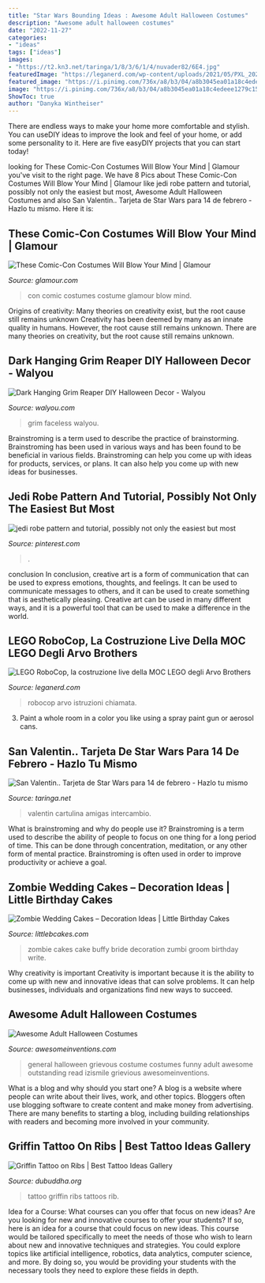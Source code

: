 ```yaml
---
title: "Star Wars Bounding Ideas : Awesome Adult Halloween Costumes"
description: "Awesome adult halloween costumes"
date: "2022-11-27"
categories:
- "ideas"
tags: ["ideas"]
images:
- "https://t2.kn3.net/taringa/1/8/3/6/1/4/nuvader82/6E4.jpg"
featuredImage: "https://leganerd.com/wp-content/uploads/2021/05/PXL_20210507_235954437-scaled.jpg"
featured_image: "https://i.pinimg.com/736x/a8/b3/04/a8b3045ea01a18c4edeee1279c154667.jpg"
image: "https://i.pinimg.com/736x/a8/b3/04/a8b3045ea01a18c4edeee1279c154667.jpg"
ShowToc: true
author: "Danyka Wintheiser"
---
```



There are endless ways to make your home more comfortable and stylish. You can useDIY ideas to improve the look and feel of your home, or add some personality to it. Here are five easyDIY projects that you can start today!

	

		
looking for These Comic-Con Costumes Will Blow Your Mind | Glamour you've visit to the right page. We have 8 Pics about These Comic-Con Costumes Will Blow Your Mind | Glamour like jedi robe pattern and tutorial, possibly not only the easiest but most, Awesome Adult Halloween Costumes and also San Valentin.. Tarjeta de Star Wars para 14 de febrero - Hazlo tu mismo. Here it is:
		
    
## These Comic-Con Costumes Will Blow Your Mind | Glamour

<img loading=lazy src="https://media.glamour.com/photos/579648f6afa7b54550fadfa7/master/h_1025,c_limit/comic-con-costume-15.jpg" onerror="this.onerror=null;this.src='https://tse1.mm.bing.net/th?id=OIP.C2b3KF08ir2ycFLAIKy6TgHaLH&amp;pid=15.1';" alt="These Comic-Con Costumes Will Blow Your Mind | Glamour">

_Source: glamour.com_

>con comic costumes costume glamour blow mind. 

	

Origins of creativity: Many theories on creativity exist, but the root cause still remains unknown
Creativity has been deemed by many as an innate quality in humans. However, the root cause still remains unknown. There are many theories on creativity, but the root cause still remains unknown.

    
## Dark Hanging Grim Reaper DIY Halloween Decor - Walyou

<img loading=lazy src="https://walyou.com/wp-content/uploads/2019/09/Dark-Hanging-Grim-Reaper-DIY-Halloween-Decor.jpg" onerror="this.onerror=null;this.src='https://tse2.mm.bing.net/th?id=OIP.hYceOXMQlqUziu1bc05w3AHaHa&amp;pid=15.1';" alt="Dark Hanging Grim Reaper DIY Halloween Decor - Walyou">

_Source: walyou.com_

>grim faceless walyou. 

	

Brainstroming is a term used to describe the practice of brainstorming. Brainstroming has been used in various ways and has been found to be beneficial in various fields. Brainstroming can help you come up with ideas for products, services, or plans. It can also help you come up with new ideas for businesses.

    
## Jedi Robe Pattern And Tutorial, Possibly Not Only The Easiest But Most

<img loading=lazy src="https://i.pinimg.com/736x/a8/b3/04/a8b3045ea01a18c4edeee1279c154667.jpg" onerror="this.onerror=null;this.src='https://tse3.mm.bing.net/th?id=OIP.0KMwLSsxpW6ceN7awttmvQAAAA&amp;pid=15.1';" alt="jedi robe pattern and tutorial, possibly not only the easiest but most">

_Source: pinterest.com_

>. 

	

conclusion
In conclusion, creative art is a form of communication that can be used to express emotions, thoughts, and feelings. It can be used to communicate messages to others, and it can be used to create something that is aesthetically pleasing. Creative art can be used in many different ways, and it is a powerful tool that can be used to make a difference in the world.

    
## LEGO RoboCop, La Costruzione Live Della MOC LEGO Degli Arvo Brothers

<img loading=lazy src="https://leganerd.com/wp-content/uploads/2021/05/PXL_20210507_235954437-scaled.jpg" onerror="this.onerror=null;this.src='https://tse4.mm.bing.net/th?id=OIP.7L-YBw86ySfNHyCPpPLA8wHaJ4&amp;pid=15.1';" alt="LEGO RoboCop, la costruzione live della MOC LEGO degli Arvo Brothers">

_Source: leganerd.com_

>robocop arvo istruzioni chiamata. 

	

3. Paint a whole room in a color you like using a spray paint gun or aerosol cans.

    
## San Valentin.. Tarjeta De Star Wars Para 14 De Febrero - Hazlo Tu Mismo

<img loading=lazy src="https://t2.kn3.net/taringa/1/8/3/6/1/4/nuvader82/6E4.jpg" onerror="this.onerror=null;this.src='https://tse2.mm.bing.net/th?id=OIP.-2wo5c6NsWax5MekS1H-CAHaFj&amp;pid=15.1';" alt="San Valentin.. Tarjeta de Star Wars para 14 de febrero - Hazlo tu mismo">

_Source: taringa.net_

>valentin cartulina amigas intercambio. 

	

What is brainstroming and why do people use it?
Brainstroming is a term used to describe the ability of people to focus on one thing for a long period of time. This can be done through concentration, meditation, or any other form of mental practice. Brainstroming is often used in order to improve productivity or achieve a goal.

    
## Zombie Wedding Cakes – Decoration Ideas | Little Birthday Cakes

<img loading=lazy src="http://www.littlebcakes.com/wp-content/uploads/2014/05/Zombie-Wedding-Cakes-Pictures.jpg" onerror="this.onerror=null;this.src='https://tse3.mm.bing.net/th?id=OIP.MdG5vi9LW2Y-w-O9KCgncgHaJ4&amp;pid=15.1';" alt="Zombie Wedding Cakes – Decoration Ideas | Little Birthday Cakes">

_Source: littlebcakes.com_

>zombie cakes cake buffy bride decoration zumbi groom birthday write. 

	

Why creativity is important
Creativity is important because it is the ability to come up with new and innovative ideas that can solve problems. It can help businesses, individuals and organizations find new ways to succeed.

    
## Awesome Adult Halloween Costumes

<img loading=lazy src="http://www.awesomeinventions.com/wp-content/uploads/2014/09/general-grievious.jpg" onerror="this.onerror=null;this.src='https://tse1.mm.bing.net/th?id=OIP.uXnBjaK5p_59F4E3OsVHAAHaJ4&amp;pid=15.1';" alt="Awesome Adult Halloween Costumes">

_Source: awesomeinventions.com_

>general halloween grievous costume costumes funny adult awesome outstanding read izismile grievious awesomeinventions. 

	

What is a blog and why should you start one?
A blog is a website where people can write about their lives, work, and other topics. Bloggers often use blogging software to create content and make money from advertising. There are many benefits to starting a blog, including building relationships with readers and becoming more involved in your community.

    
## Griffin Tattoo On Ribs | Best Tattoo Ideas Gallery

<img loading=lazy src="http://www.dubuddha.org/wp-content/uploads/2017/07/Griffin-Tattoo-by-Umtattoo-728x910.jpg" onerror="this.onerror=null;this.src='https://tse1.mm.bing.net/th?id=OIP.Kok4UxQ2pjae6m_tCBHA2AHaJQ&amp;pid=15.1';" alt="Griffin Tattoo on Ribs | Best Tattoo Ideas Gallery">

_Source: dubuddha.org_

>tattoo griffin ribs tattoos rib. 

	

Idea for a Course: What courses can you offer that focus on new ideas?
Are you looking for new and innovative courses to offer your students? If so, here is an idea for a course that could focus on new ideas. This course would be tailored specifically to meet the needs of those who wish to learn about new and innovative techniques and strategies. You could explore topics like artificial intelligence, robotics, data analytics, computer science, and more. By doing so, you would be providing your students with the necessary tools they need to explore these fields in depth.

